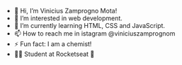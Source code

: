 - 👋 Hi, I’m Vinicius Zamprogno Mota!
- 👀 I’m interested in web development.
- 🌱 I’m currently learning HTML, CSS and JavaScript.
- 📫 How to reach me in istagram @viniciuszamprognom
- ⚡ Fun fact: I am a chemist!
- 👨‍💻 Student at Rocketseat 🚀

<!---
viniciuszmota/viniciuszmota is a ✨ special ✨ repository because its `README.md` (this file) appears on your GitHub profile.
You can click the Preview link to take a look at your changes.
--->

